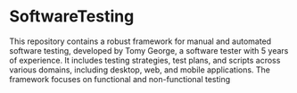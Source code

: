 # SoftwareTesting
This repository contains a robust framework for manual and automated software testing, developed by Tomy George, a software tester with 5 years of experience. It includes testing strategies, test plans, and scripts across various domains, including desktop, web, and mobile applications. The framework focuses on functional and non-functional testing
